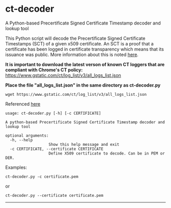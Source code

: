 # ct-decoder
A Python-based Precertificate Signed Certificate Timestamp decoder and lookup tool

This Python script will decode the Precertificate Signed Certificate Timestamps (SCT) of a given x509 certificate. An SCT is a proof that a certificate has been logged in certificate transparency which means that its issuance was public. More information about this is noted [here](https://github.com/google/certificate-transparency/blob/2588562fd306a447958471b6f06c1069619c1641/docs/SCTValidation.md).

**It is important to download the latest verson of known CT loggers that are compliant with Chrome's CT policy:** 
https://www.gstatic.com/ct/log_list/v3/all_logs_list.json

**Place the file "all_logs_list.json" in the same directory as ct-decoder.py**

    wget https://www.gstatic.com/ct/log_list/v3/all_logs_list.json

Referenced [here](https://github.com/google/certificate-transparency-community-site/blob/master/docs/google/known-logs.md)

    usage: ct-decoder.py [-h] [-c CERTIFICATE]

    A python-based Precertificate Signed Certificate Timestamp decoder and lookup tool

    optional arguments:
      -h, --help                
                       Show this help message and exit
      -c CERTIFICATE, --certificate CERTIFICATE
                       Define X509 certificate to decode. Can be in PEM or DER.
                      
                      
Examples:
 
    ct-decoder.py -c certificate.pem
or
 
    ct-decoder.py --certificate certificate.pem
                                                               
------

